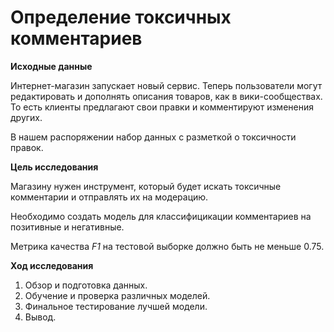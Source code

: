 # Определение токсичных комментариев

**Иcходные данные**

Интернет-магазин запускает новый сервис. Теперь пользователи могут редактировать и дополнять описания товаров, как в вики-сообществах. То есть клиенты предлагают свои правки и комментируют изменения других.

В нашем распоряжении набор данных с разметкой о токсичности правок.

**Цель исследования**

Магазину нужен инструмент, который будет искать токсичные комментарии и отправлять их на модерацию.

Необходимо создать модель для классифицикации комментариев на позитивные и негативные.

Метрика качества *F1* на тестовой выборке должно быть не меньше 0.75.


**Ход исследования**

1. Обзор и подготовка данных.
2. Обучение и проверка различных моделей.
3. Финальное тестирование лучшей модели.
4. Вывод.